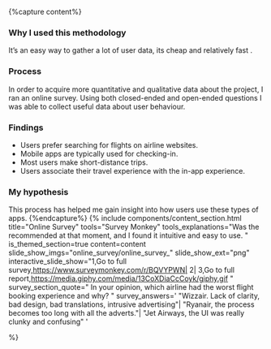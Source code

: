 {%capture content%}
### Why I used this methodology

It’s an easy way to gather a lot of user data, its cheap and relatively fast .

### Process
In order to acquire more quantitative and qualitative data about the project, I ran an online survey. Using both closed-ended and open-ended questions I was able to collect useful data about user behaviour.

### Findings
*  Users prefer searching for flights on airline websites.
*  Mobile apps are typically used for checking-in.
*  Most users make short-distance trips.
*  Users associate their travel experience with the in-app experience.
### My hypothesis
This process has helped me gain insight into how users use these types of apps.
{%endcapture%}
{%
include components/content_section.html
title="Online Survey"
tools="Survey Monkey"
tools_explanations="Was the recommended at that moment, and I found it intuitive and easy to use. "
is_themed_section=true
content=content
slide_show_imgs="online_survey/online_survey_"
slide_show_ext="png"
interactive_slide_show="1,Go to full survey,https://www.surveymonkey.com/r/BQVYPWN|
2|
3,Go to full report,https://media.giphy.com/media/13CoXDiaCcCoyk/giphy.gif
"
survey_section_quote="
In your opinion, which airline had the worst flight booking experience and why?
"
survey_answers='
"Wizzair. Lack of clarity, bad design, bad translations, intrusive advertising"|
"Ryanair, the process becomes too long with all the adverts."|
"Jet Airways, the UI was really clunky and confusing"
'

%}
